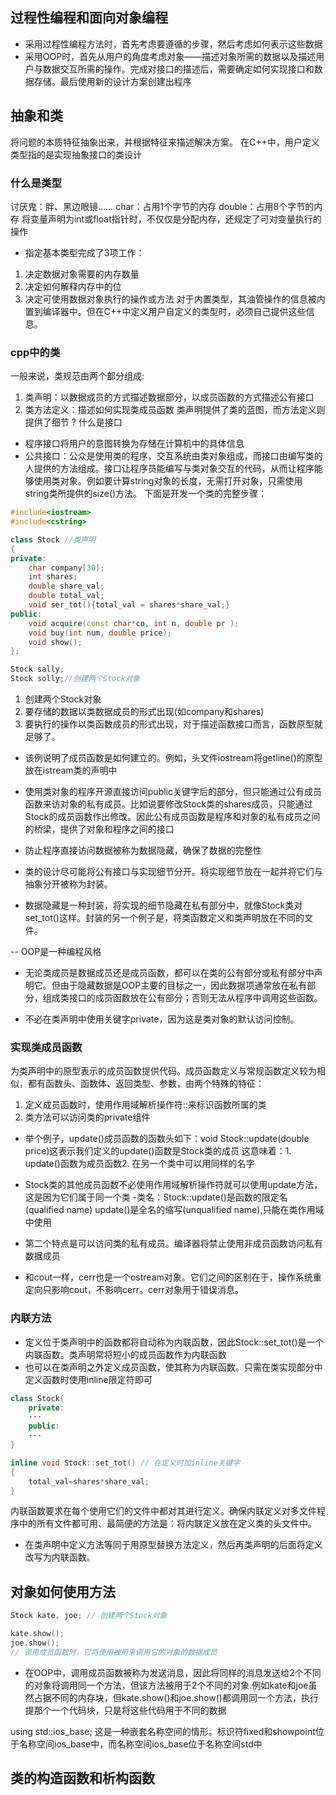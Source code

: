 ## 过程性编程和面向对象编程
- 采用过程性编程方法时，首先考虑要遵循的步骤，然后考虑如何表示这些数据
- 采用OOP时，首先从用户的角度考虑对象——描述对象所需的数据以及描述用户与数据交互所需的操作。完成对接口的描述后，需要确定如何实现接口和数据存储。最后使用新的设计方案创建出程序

## 抽象和类
将问题的本质特征抽象出来，并根据特征来描述解决方案。
在C++中，用户定义类型指的是实现抽象接口的类设计
### 什么是类型
讨厌鬼：胖、黑边眼镜……
char：占用1个字节的内存
double：占用8个字节的内存
将变量声明为int或float指针时，不仅仅是分配内存，还规定了可对变量执行的操作
- 指定基本类型完成了3项工作：
1. 决定数据对象需要的内存数量
2. 决定如何解释内存中的位
3. 决定可使用数据对象执行的操作或方法
对于内置类型，其油管操作的信息被内置到编译器中。但在C++中定义用户自定义的类型时，必须自己提供这些信息。
### cpp中的类
一般来说，类规范由两个部分组成:
1. 类声明：以数据成员的方式描述数据部分，以成员函数的方式描述公有接口
2. 类方法定义：描述如何实现类成员函数
类声明提供了类的蓝图，而方法定义则提供了细节
? 什么是接口
- 程序接口将用户的意图转换为存储在计算机中的具体信息
- 公共接口：公众是使用类的程序，交互系统由类对象组成，而接口由编写类的人提供的方法组成。接口让程序员能编写与类对象交互的代码，从而让程序能够使用类对象。例如要计算string对象的长度，无需打开对象，只需使用string类所提供的size()方法。
下面是开发一个类的完整步骤：
```C++
#include<iostream>
#include<cstring>

class Stock //类声明
{
private:
    char company[30];
    int shares;
    double share_val;
    double total_val;
    void ser_tot(){total_val = shares*share_val;}
public:
    void acquire(const char*co, int n, double pr );
    void buy(int num, double price);
    void show();
};

Stock sally;
Stock solly;//创建两个Stock对象

```
1. 创建两个Stock对象
2. 要存储的数据以类数据成员的形式出现(如company和shares)
3. 要执行的操作以类函数成员的形式出现，对于描述函数接口而言，函数原型就足够了。
- 该例说明了成员函数是如何建立的。例如，头文件iostream将getline()的原型放在istream类的声明中
- 使用类对象的程序开源直接访问public关键字后的部分，但只能通过公有成员函数来访对象的私有成员。比如说要修改Stock类的shares成员，只能通过Stock的成员函数作出修改。因此公有成员函数是程序和对象的私有成员之间的桥梁，提供了对象和程序之间的接口
- 防止程序直接访问数据被称为数据隐藏，确保了数据的完整性

- 类的设计尽可能将公有接口与实现细节分开。将实现细节放在一起并将它们与抽象分开被称为封装。
- 数据隐藏是一种封装，将实现的细节隐藏在私有部分中，就像Stock类对set_tot()这样。封装的另一个例子是，将类函数定义和类声明放在不同的文件。

-- OOP是一种编程风格
- 无论类成员是数据成员还是成员函数，都可以在类的公有部分或私有部分中声明它。但由于隐藏数据是OOP主要的目标之一，因此数据项通常放在私有部分，组成类接口的成员函数放在公有部分；否则无法从程序中调用这些函数。

- 不必在类声明中使用关键字private，因为这是类对象的默认访问控制。

### 实现类成员函数
为类声明中的原型表示的成员函数提供代码。成员函数定义与常规函数定义较为相似，都有函数头、函数体、返回类型、参数，由两个特殊的特征：
1. 定义成员函数时，使用作用域解析操作符::来标识函数所属的类
2. 类方法可以访问类的private组件
- 举个例子，update()成员函数的函数头如下：void Stock::update(double price)这表示我们定义的update()函数是Stock类的成员
这意味着：1. update()函数为成员函数2. 在另一个类中可以用同样的名字

- Stock类的其他成员函数不必使用作用域解析操作符就可以使用update方法，这是因为它们属于同一个类
-类名：Stock::update()是函数的限定名(qualified name)
    update()是全名的缩写(unqualified name),只能在类作用域中使用

- 第二个特点是可以访问类的私有成员。编译器将禁止使用非成员函数访问私有数据成员

- 和cout一样，cerr也是一个ostream对象。它们之间的区别在于，操作系统重定向只影响cout，不影响cerr。cerr对象用于错误消息。

### 内联方法
- 定义位于类声明中的函数都将自动称为内联函数，因此Stock::set_tot()是一个内联函数。类声明常将短小的成员函数作为内联函数
- 也可以在类声明之外定义成员函数，使其称为内联函数。只需在类实现部分中定义函数时使用inline限定符即可
```C++
class Stock{
    private:
    ···
    public:
    ···
}

inline void Stock::set_tot() // 在定义时加inline关键字
{
    total_val=shares*share_val;
}
```
内联函数要求在每个使用它们的文件中都对其进行定义。确保内联定义对多文件程序中的所有文件都可用、最简便的方法是：将内联定义放在定义类的头文件中。
- 在类声明中定义方法等同于用原型替换方法定义，然后再类声明的后面将定义改写为内联函数。

## 对象如何使用方法
```C++
Stock kate, joe; // 创建两个Stock对象

kate.show();
joe.show();
// 调用成员函数时，它将使用被用来调用它的对象的数据成员
```
- 在OOP中，调用成员函数被称为发送消息，因此将同样的消息发送给2个不同的对象将调用同一个方法，但该方法被用于2个不同的对象.例如kate和joe虽然占据不同的内存块，但kate.show()和joe.show()都调用同一个方法，执行提那个一个代码块，只是将这些代码用于不同的数据

using std::ios_base;
这是一种嵌套名称空间的情形。标识符fixed和showpoint位于名称空间ios_base中，而名称空间ios_base位于名称空间std中

## 类的构造函数和析构函数 